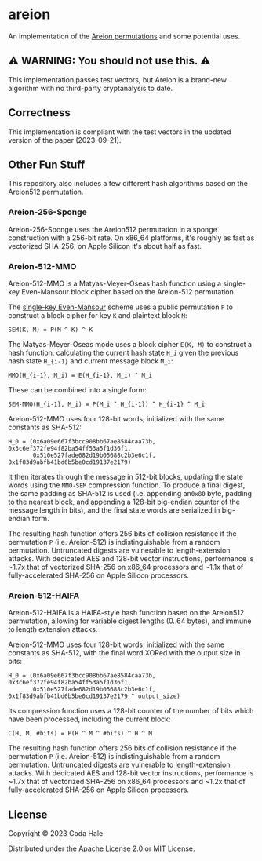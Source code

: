 # areion

An implementation of the [Areion permutations](https://eprint.iacr.org/2023/794.pdf) and some
potential uses.

## ⚠️ WARNING: You should not use this. ⚠️

This implementation passes test vectors, but Areion is a brand-new algorithm with no third-party
cryptanalysis to date.

## Correctness

This implementation is compliant with the test vectors in the updated version of the paper
(2023-09-21).

## Other Fun Stuff

This repository also includes a few different hash algorithms based on the Areion512 permutation.

### Areion-256-Sponge

Areion-256-Sponge uses the Areion512 permutation in a sponge construction with a 256-bit rate. On
x86_64 platforms, it's roughly as fast as vectorized SHA-256; on Apple Silicon it's about half as
fast.

### Areion-512-MMO

Areion-512-MMO is a Matyas-Meyer-Oseas hash function using a single-key Even-Mansour block cipher
based on the Areion-512 permutation.

The [single-key Even-Mansour](https://eprint.iacr.org/2011/541.pdf) scheme uses a public permutation
`P` to construct a block cipher for key `K` and plaintext block `M`:

```text
SEM(K, M) = P(M ^ K) ^ K
```

The Matyas-Meyer-Oseas mode uses a block cipher `E(K, M)` to construct a hash function, calculating
the current hash state `H_i` given the previous hash state `H_{i-1}` and current message block
`M_i`:

```text
MMO(H_{i-1}, M_i) = E(H_{i-1}, M_i) ^ M_i
```

These can be combined into a single form:

```text
SEM-MMO(H_{i-1}, M_i) = P(M_i ^ H_{i-1}) ^ H_{i-1} ^ M_i
```

Areion-512-MMO uses four 128-bit words, initialized with the same constants as SHA-512:

```text
H_0 = (0x6a09e667f3bcc908bb67ae8584caa73b, 0x3c6ef372fe94f82ba54ff53a5f1d36f1,
       0x510e527fade682d19b05688c2b3e6c1f, 0x1f83d9abfb41bd6b5be0cd19137e2179)
```

It then iterates through the message in 512-bit blocks, updating the state words using the `MMO-SEM`
compression function. To produce a final digest, the same padding as SHA-512 is used (i.e. appending
an`0x80` byte, padding to the nearest block, and appending a 128-bit big-endian counter of the
message length in bits), and the final state words are serialized in big-endian form.

The resulting hash function offers 256 bits of collision resistance if the permutation `P` (i.e.
Areion-512) is indistinguishable from a random permutation. Untruncated digests are vulnerable to
length-extension attacks. With dedicated AES and 128-bit vector instructions, performance is ~1.7x
that of vectorized SHA-256 on x86_64 processors and ~1.1x that of fully-accelerated SHA-256 on Apple
Silicon processors.

### Areion-512-HAIFA

Areion-512-HAIFA is a HAIFA-style hash function based on the Areion512 permutation, allowing for
variable digest lengths (0..64 bytes), and immune to length extension attacks.

Areion-512-MMO uses four 128-bit words, initialized with the same constants as SHA-512, with the
final word XORed with the output size in bits:

```text
H_0 = (0x6a09e667f3bcc908bb67ae8584caa73b, 0x3c6ef372fe94f82ba54ff53a5f1d36f1,
       0x510e527fade682d19b05688c2b3e6c1f, 0x1f83d9abfb41bd6b5be0cd19137e2179 ^ output_size)
```

Its compression function uses a 128-bit counter of the number of bits which have been processed,
including the current block:

```text
C(H, M, #bits) = P(H ^ M ^ #bits) ^ H ^ M
```

The resulting hash function offers 256 bits of collision resistance if the permutation `P` (i.e.
Areion-512) is indistinguishable from a random permutation. Untruncated digests are vulnerable to
length-extension attacks. With dedicated AES and 128-bit vector instructions, performance is ~1.7x
that of vectorized SHA-256 on x86_64 processors and ~1.2x that of fully-accelerated SHA-256 on Apple
Silicon processors.

## License

Copyright © 2023 Coda Hale

Distributed under the Apache License 2.0 or MIT License.
